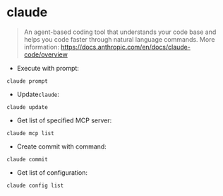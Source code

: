 # claude

> An agent-based coding tool that understands your code base and helps you code faster through natural language commands.
> More information: <https://docs.anthropic.com/en/docs/claude-code/overview>

- Execute with prompt:

`claude prompt`

- Update`claude`:

`claude update`

- Get list of specified MCP server:

`claude mcp list`

- Create commit with command:

`claude commit`

- Get list of configuration:

`claude config list`
